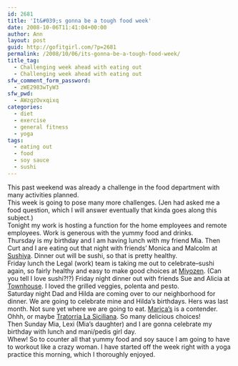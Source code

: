 ```yaml
---
id: 2681
title: 'It&#039;s gonna be a tough food week'
date: 2008-10-06T11:41:04+00:00
author: Ann
layout: post
guid: http://gofitgirl.com/?p=2681
permalink: /2008/10/06/its-gonna-be-a-tough-food-week/
title_tag:
  - Challenging week ahead with eating out
  - Challenging week ahead with eating out
sfw_comment_form_password:
  - zWE2983wTyW3
sfw_pwd:
  - AWzgzOvxqixq
categories:
  - diet
  - exercise
  - general fitness
  - yoga
tags:
  - eating out
  - food
  - soy sauce
  - sushi
---
```

This past weekend was already a challenge in the food department with many activities planned.  
This week is going to pose many more challenges. (Jen had asked me a food question, which I will answer eventually that kinda goes along this subject.)  
Tonight my work is hosting a function for the home employees and remote employees. Work is generous with the yummy food and drinks.  
Thursday is my birthday and I am having lunch with my friend Mia. Then Curt and I are eating out that night with friends&#8217; Monica and Malcolm at [Sushiya](http://maps.google.com/maps?hl=en&um=1&ie=UTF-8&q=sushiya+oakland&fb=1&view=text&latlng=2649843237625389898). Dinner out will be sushi, so that is pretty healthy.  
Friday lunch the Legal (work) team is taking me out to celebrate&#8211;sushi again, so fairly healthy and easy to make good choices at [Miyozen](http://www.gotsushiandsake.com/). (Can you tell I love sushi?!?) Friday night dinner out with friends Sue and Alicia at [Townhouse](http://www.townhousebarandgrill.com/). I loved the grilled veggies, polenta and pesto.  
Saturday night Dad and Hilda are coming over to our neighborhood for dinner. We are going to celebrate mine and Hilda&#8217;s birthdays. Hers was last month. Not sure yet where we are going to eat. [Marica&#8217;s](http://www.themenupage.com/marica.html) is a contender. Ohhh, or maybe [Tratorria La Siciliana](http://www.trattorialasiciliana.com/). So many delicious choices!  
Then Sunday Mia, Lexi (Mia&#8217;s daughter) and I are gonna celebrate my birthday with lunch and mani/pedis girl day.  
Whew! So to counter all that yummy food and soy sauce I am going to have to workout like a crazy woman. I have started off the week right with a yoga practice this morning, which I thoroughly enjoyed.